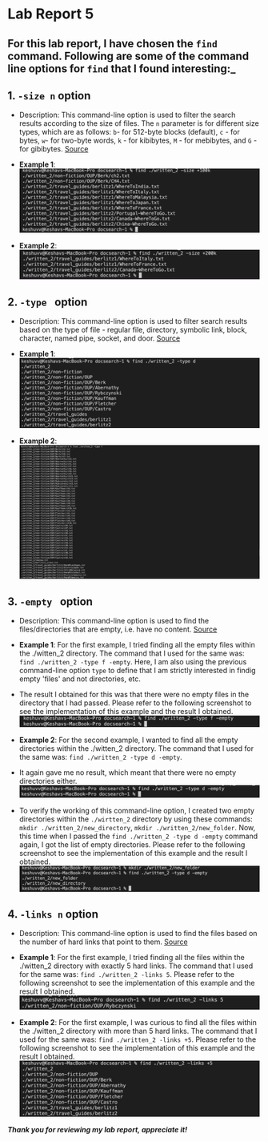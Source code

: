 # Lab Report 5 

## For this lab report, I have chosen the `find` command. Following are some of the command line options for `find` that I found interesting:_ 

## 1. `-size n` option 
   * Description: This command-line option is used to filter the search results according to the size of files. The `n` parameter is for different size types, which are as follows: `b`- for 512-byte blocks (default), `c` - for bytes, `w`- for two-byte words, `k` - for kibibytes, `M` - for mebibytes, and `G` - for gibibytes. [Source](https://man7.org/linux/man-pages/man1/find.1.html)
                  
   * __Example 1__: ![Image](images/size+1.png)
   * __Example 2__: ![Image](images/size+2.png)
   
## 2. `-type ` option 
   * Description: This command-line option is used to filter search results based on the type of file - regular file, directory, symbolic link, block, character, named pipe, socket, and door. [Source](https://man7.org/linux/man-pages/man1/find.1.html)
        
   * __Example 1__: ![Image](images/type-d.png)
   * __Example 2__: ![Image](images/type-f.png)
  

## 3. `-empty ` option
   *  Description: This command-line option is used to find the files/directories that are empty, i.e. have no content. [Source](https://man7.org/linux/man-pages/man1/find.1.html)
           
   * __Example 1__: For the first example, I tried finding all the empty files within the ./witten_2 directory. The command that I used for the same was: `find ./written_2 -type f -empty`. Here, I am also using the previous command-line option `type` to define that I am strictly interested in findig empty 'files' and not directories, etc. 
   * The result I obtained for this was that there were no empty files in the directory that I had passed. Please refer to the following screenshot to see the implementation of this example and the result I obtained. ![Image](images/empty-f.png)
 
   * __Example 2__: For the second example, I wanted to find all the empty directories within the ./witten_2 directory. The command that I used for the same was: `find ./written_2 -type d -empty`. 
   * It again gave me no result, which meant that there were no empty directories either. ![Image](images/no.png)
   * To verify the working of this command-line option, I created two empty directories within the `./wirtten_2` directory by using these commands: `mkdir ./written_2/new_directory`, `mkdir ./written_2/new_folder`. Now, this time when I passed the `find ./written_2 -type d -empty` command again, I got the list of empty directories. Please refer to the following screenshot to see the implementation of this example and the result I obtained. ![Image](images/empty-d.png)

## 4. `-links n` option
   * Description: This command-line option is used to find the files based on the number of hard links that point to them. [Source](https://man7.org/linux/man-pages/man1/find.1.html)
           
   * __Example 1__: For the first example, I tried finding all the files within the ./witten_2 directory with exactly 5 hard links. The command that I used for the same was: `find ./written_2 -links 5`. Please refer to the following screenshot to see the implementation of this example and the result I obtained. ![Image](images/links-5.png)
   * __Example 2__: For the first example, I was curious to find all the files within the ./witten_2 directory with more than 5 hard links. The command that I used for the same was: `find ./written_2 -links +5`. Please refer to the following screenshot to see the implementation of this example and the result I obtained. ![Image](images/links+5.png)
 
***Thank you for reviewing my lab report, appreciate it!*** 
